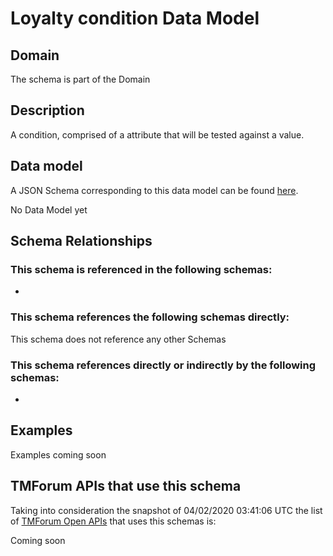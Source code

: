 # Loyalty condition Data Model

## Domain

The  schema is part of the  Domain

## Description

A condition, comprised of a attribute that will be tested against a value.

## Data model

A JSON Schema corresponding to this data model can be found
[here](https://github.com/tmforum-rand/schemas/blob/candidates/Product/LoyaltyCondition.schema.json).

No Data Model yet

## Schema Relationships

### This schema is referenced in the following schemas:

-

### This schema references the following schemas directly:

This schema does not reference any other Schemas

### This schema references directly or indirectly by the following schemas:

-



## Examples

Examples coming soon

## TMForum APIs that use this schema

Taking into consideration the snapshot of 04/02/2020 03:41:06 UTC the list of [TMForum Open APIs](https://www.tmforum.org/open-apis/) that uses this schemas is:

Coming soon